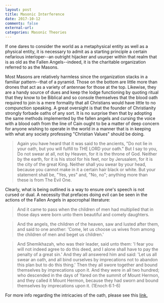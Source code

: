 ```yaml
---
layout: post
title: Masonic Interference
date: 2017-10-12 
comments: false
external-url:
categories: Masonic Theories
---
```


If one dares to consider the world as a metaphysical entity as well as a physical entity, it is necessary to admit as a starting principle a certain
nefarious interloper--an outright hijacker and usurper within that realm that is as old as the Fallen Angels--indeed, it is the charitable organization referred to as the Masons. 

Most Masons are relatively harmless since the organization stacks in a familiar pattern--that of a pyramid. Those on the bottom are little more than drones that act as a variety of antennae for those at the top. Likewise, they are a handy source
of dues and keep the lodge functioning by quoting ritual that they know to be Biblical and so console themselves that the blood oath required to join is a mere formality that all Christians would have little to no compunction speaking. A great oversight is that the founder of Christianity strongly forbade oaths of any sort.
It is no surprise then that by adopting the same methods implemented by the fallen angels and cursing the voice with a blood oath from the line of Cain ought to be a matter of deep concern for anyone wishing to operate in the world in a manner
that is in keeping with what any society professing "Christian Values" should be doing.

> Again you have heard that it was said to the ancients, "Do not lie in your oath, but you will fulfill to THE LORD your oath." But I say to you, Do not swear at all, not by Heaven, for it is the throne of God. Neither by the earth, for it is his stool for his feet, nor by Jerusalem, for it is the city of the great King. Neither shall you swear by your head, because you cannot make in it a certain hair black or white. But your statement shall be, "Yes, yes" and, "No, no"; anything more than these is from The Evil One.  

Clearly, what is being outlined is a way to ensure one's speech is not cursed or dual. A necessity that prefaces doing evil can be seen in the actions of the Fallen Angels in apocrophal literature:

 >And it came to pass when the children of men had multiplied that in those days were born unto them beautiful and comely daughters.  
  
  >And the angels, the children of the heaven, saw and lusted after them, and said to one another: 'Come, let us choose us wives from among the children of men and beget us children.'  
  
  >And Shemikhazah, who was their leader, said unto them: 'I fear you will not indeed agree to do this deed, and I alone shall have to pay the penalty of a great sin.'
  And they all answered him and said: 'Let us all swear an oath, and all bind ourselves by imprecations not to abandon this plan but to do this thing.'
  Then they all swore together and bound themselves by imprecations upon it.
  And they were in all two hundred; who descended in the days of Yared on the summit of Mount Hermon, and they called it Mount Hermon, because they had sworn and bound themselves by imprecations upon it.
  (1Enoch 6:1-6)

For more info regarding the intricacies of the oath, please see this [link.](http://nazarenespace.com/profiles/blogs/secrets-of-the-oath-that-binds-the-fallen-angels)
